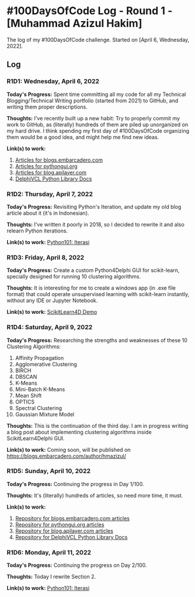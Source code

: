 # #100DaysOfCode Log - Round 1 - [Muhammad Azizul Hakim]

The log of my #100DaysOfCode challenge. Started on [April 6, Wednesday, 2022].

## Log

### R1D1: Wednesday, April 6, 2022

**Today's Progress:** Spent time committing all my code for all my Technical Blogging/Technical Writing portfolio (started from 2021) to GitHub, and writing them proper descriptions.

**Thoughts:** I've recently built up a new habit: Try to properly commit my work to GitHub, as (literally) hundreds of them are piled up unorganized on my hard drive. I think spending my first day of #100DaysOfCode organizing them would be a good idea, and might help me find new ideas.

**Link(s) to work:**
1. [Articles for blogs.embarcadero.com](https://github.com/MuhammadAzizulHakim/embarcaderoBlog-repo)
2. [Articles for pythongui.org](https://github.com/MuhammadAzizulHakim/pythongui.orgRepo_Python4Delphi-Python-Libraries)
3. [Articles for blog.apilayer.com](https://github.com/MuhammadAzizulHakim/apilayerBlog-repo)
4. [DelphiVCL Python Library Docs](https://github.com/MuhammadAzizulHakim/pythongui.orgRepo_DelphiVCL4Python-Docs)

### R1D2: Thursday, April 7, 2022

**Today's Progress:** Revisiting Python's Iteration, and update my old blog article about it (it's in Indonesian).

**Thoughts:** I've written it poorly in 2018, so I decided to rewrite it and also relearn Python iterations. 

**Link(s) to work:** [Python101: Iterasi](https://hkalabs.com/blog/python101-mengenal-iterasi-dengan-python/)

### R1D3: Friday, April 8, 2022

**Today's Progress:** Create a custom Python4Delphi GUI for scikit-learn, specially designed for running 10 clustering algorithms.

**Thoughts:** It is interesting for me to create a windows app (in .exe file format) that could operate unsupervised learning with scikit-learn instantly, without any IDE or Jupyter Notebook. 

**Link(s) to work:** [ScikitLearn4D Demo](https://github.com/MuhammadAzizulHakim/embarcaderoBlog-repo/tree/main/Article20%20-%20ScikitLearn4D%20Demo)

### R1D4: Saturday, April 9, 2022

**Today's Progress:** Researching the strengths and weaknesses of these 10 Clustering Algorithms:
1. Affinity Propagation
2. Agglomerative Clustering
3. BIRCH
4. DBSCAN
5. K-Means
6. Mini-Batch K-Means
7. Mean Shift
8. OPTICS
9. Spectral Clustering
10. Gaussian Mixture Model

**Thoughts:** This is the continuation of the third day. I am in progress writing a blog post about implementing clustering algorithms inside ScikitLearn4Delphi GUI.

**Link(s) to work:** Coming soon, will be published on https://blogs.embarcadero.com/author/hmazizul/

### R1D5: Sunday, April 10, 2022

**Today's Progress:** Continuing the progress in Day 1/100.

**Thoughts:** It's (literally) hundreds of articles, so need more time, it must.

**Link(s) to work:**

1. [Repository for blogs.embarcadero.com articles](https://github.com/MuhammadAzizulHakim/embarcaderoBlog-repo)
2. [Repository for pythongui.org articles](https://github.com/MuhammadAzizulHakim/pythongui.orgRepo_Python4Delphi-Python-Libraries)
3. [Repository for blog.apilayer.com articles](https://github.com/MuhammadAzizulHakim/apilayerBlog-repo)
4. [Repository for DelphiVCL Python Library Docs](https://github.com/MuhammadAzizulHakim/pythongui.orgRepo_DelphiVCL4Python-Docs)

### R1D6: Monday, April 11, 2022

**Today's Progress:** Continuing the progress on Day 2/100.

**Thoughts:** Today I rewrite Section 2. 

**Link(s) to work:** [Python101: Iterasi](https://hkalabs.com/blog/python101-mengenal-iterasi-dengan-python/)
